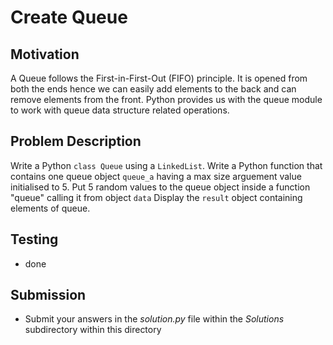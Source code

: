# Create Queue

## Motivation
A Queue follows the First-in-First-Out (FIFO) principle. It is opened from both the ends hence we can easily add elements to the back and can remove elements from the front. Python provides us with the queue module to work with queue data structure related operations. 

## Problem Description
Write a Python `class Queue` using a `LinkedList`. Write a Python function that contains one queue object `queue_a` having a max size arguement value initialised to 5.
Put 5 random values to the queue object inside a function "queue" calling it from object `data`
Display the `result` object containing elements of queue.

## Testing
* done

## Submission
* Submit your answers in the *solution.py* file within the *Solutions* subdirectory within this directory
